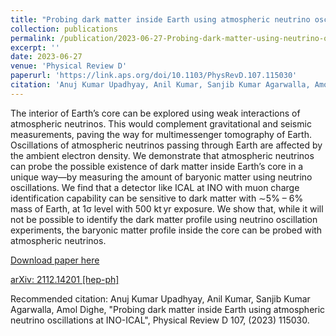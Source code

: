 ```yaml
---
title: "Probing dark matter inside Earth using atmospheric neutrino oscillations at INO-ICAL"
collection: publications
permalink: /publication/2023-06-27-Probing-dark-matter-using-neutrino-oscillations
excerpt: ''
date: 2023-06-27
venue: 'Physical Review D'
paperurl: 'https://link.aps.org/doi/10.1103/PhysRevD.107.115030'
citation: 'Anuj Kumar Upadhyay, Anil Kumar, Sanjib Kumar Agarwalla, Amol Dighe, "Probing dark matter inside Earth using atmospheric neutrino oscillations at INO-ICAL", Physical Review D 107, (2023) 115030.'
---
```

The interior of Earth’s core can be explored using weak interactions of atmospheric neutrinos. This would complement gravitational and seismic measurements, paving the way for multimessenger tomography of Earth. Oscillations of atmospheric neutrinos passing through Earth are affected by the ambient electron density. We demonstrate that atmospheric neutrinos can probe the possible existence of dark matter inside Earth’s core in a unique way—by measuring the amount of baryonic matter using neutrino oscillations. We find that a detector like ICAL at INO with muon charge identification capability can be sensitive to dark matter with ∼5% – 6% mass of Earth, at 1σ level with 500 kt yr exposure. We show that, while it will not be possible to identify the dark matter profile using neutrino oscillation experiments, the baryonic matter profile inside the core can be probed with atmospheric neutrinos.
 
[Download paper here](https://link.aps.org/doi/10.1103/PhysRevD.107.115030)

[arXiv: 2112.14201 [hep-ph]](https://arxiv.org/abs/2112.14201)

Recommended citation: Anuj Kumar Upadhyay, Anil Kumar, Sanjib Kumar Agarwalla, Amol Dighe, "Probing dark matter inside Earth using atmospheric neutrino oscillations at INO-ICAL", Physical Review D 107, (2023) 115030.
